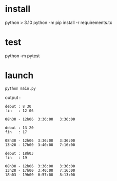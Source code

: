 # install

python > 3.10
python -m pip install -r requirements.tx

# test

python -m pytest

# launch

```
python main.py
```

output : 

```
debut : 8 30
fin   : 12 06

08h30 - 12h06  3:36:00   3:36:00

debut : 13 20
fin   : 17

08h30 - 12h06  3:36:00   3:36:00
13h20 - 17h00  3:40:00   7:16:00

debut : 18h03
fin   : 19

08h30 - 12h06  3:36:00   3:36:00
13h20 - 17h00  3:40:00   7:16:00
18h03 - 19h00  0:57:00   8:13:00
```
